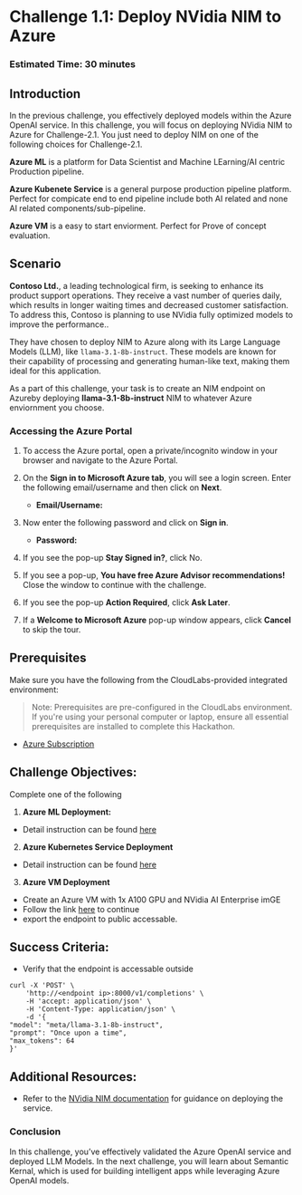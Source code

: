 
# Challenge 1.1: Deploy NVidia NIM to Azure

### Estimated Time: 30 minutes

## Introduction

In the previous challenge, you effectively deployed models within the Azure OpenAI service. In this challenge, you will focus on deploying NVidia NIM to Azure for Challenge-2.1.  You just need to deploy NIM on one of the following choices for Challenge-2.1. 

**Azure ML** is a platform for Data Scientist and Machine LEarning/AI centric Production pipeline.

**Azure Kubenete Service** is a general purpose production pipeline platform.  Perfect for compicate end to end pipeline include both AI related and none AI related components/sub-pipeline. 

**Azure VM** is a easy to start enviorment.  Perfect for Prove of concept evaluation.

## Scenario

**Contoso Ltd.**, a leading technological firm, is seeking to enhance its product support operations. They receive a vast number of queries daily, which results in longer waiting times and decreased customer satisfaction. To address this, Contoso is planning to use NVidia fully optimized models to improve the performance..

They have chosen to deploy NIM to Azure along with its Large Language Models (LLM), like `llama-3.1-8b-instruct`. These models are known for their capability of processing and generating human-like text, making them ideal for this application.

As a part of this challenge, your task is to create an NIM endpoint on Azureby deploying **llama-3.1-8b-instruct** NIM to whatever Azure enviornment you choose.

### Accessing the Azure Portal

1. To access the Azure portal, open a private/incognito window in your browser and navigate to the Azure Portal.

1. On the **Sign in to Microsoft Azure tab**, you will see a login screen. Enter the following email/username and then click on **Next**.

   - **Email/Username:** <inject key="AzureAdUserEmail"></inject>

1. Now enter the following password and click on **Sign in**.

   - **Password:** <inject key="AzureAdUserPassword"></inject>

1. If you see the pop-up **Stay Signed in?**, click No.

1. If you see a pop-up, **You have free Azure Advisor recommendations!** Close the window to continue with the challenge.

1. If you see the pop-up **Action Required**, click **Ask Later**. 

1. If a **Welcome to Microsoft Azure** pop-up window appears, click **Cancel** to skip the tour.

## Prerequisites

Make sure you have the following from the CloudLabs-provided integrated environment:

> Note: Prerequisites are pre-configured in the CloudLabs environment. If you're using your personal computer or laptop, ensure all essential prerequisites are installed to complete this Hackathon.

  - [Azure Subscription](https://azure.microsoft.com/en-us/free/)
 
## Challenge Objectives:

Complete one of the following 

1. **Azure ML Deployment:**

 - Detail instruction can be found [here](https://github.com/NVIDIA/nim-deploy/tree/main/cloud-service-providers/azure/azureml)
        
2. **Azure Kubernetes Service Deployment**
   
 - Detail instruction can be found [here](https://github.com/NVIDIA/nim-deploy/tree/main/cloud-service-providers/azure/aks)
  
3. **Azure VM Deployment**

 - Create an Azure VM with 1x A100 GPU and NVidia AI Enterprise imGE 
 - Follow the link [here](https://docs.nvidia.com/nim/large-language-models/latest/getting-started.html) to continue
 - export the endpoint to public accessable.

## Success Criteria:

- Verify that the endpoint is accessable outside
```
curl -X 'POST' \
    'http://<endpoint ip>:8000/v1/completions' \
    -H 'accept: application/json' \
    -H 'Content-Type: application/json' \
    -d '{
"model": "meta/llama-3.1-8b-instruct",
"prompt": "Once upon a time",
"max_tokens": 64
}'
```

## Additional Resources:

- Refer to the [NVidia NIM documentation](https://docs.nvidia.com/nim/large-language-models/latest/introduction.html) for guidance on deploying the service.

### Conclusion

In this challenge, you’ve effectively validated the Azure OpenAI service and deployed LLM Models. In the next challenge, you will learn about Semantic Kernal, which is used for building intelligent apps while leveraging Azure OpenAI models. 
